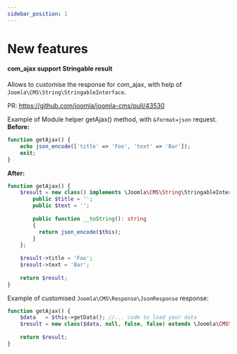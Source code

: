 ```yaml
---
sidebar_position: 1
---
```


# New features

#### com_ajax support Stringable result

Allows to customise the response for com_ajax, with help of `Joomla\CMS\String\StringableInterface`.

PR: https://github.com/joomla/joomla-cms/pull/43530

Example of Module helper getAjax() method, with `&format=json` request.
**Before:**
```php
function getAjax() {
    echo json_encode(['title' => 'Foo', 'text' => 'Bar']);
    exit;
}
```
**After:**
```php
function getAjax() {
    $result = new class() implements \Joomla\CMS\String\StringableInterface {
        public $title = '';
        public $text = '';
        
        public function __toString(): string
        {
          return json_encode($this);
        }
    };
    
    $result->title = 'Foo';
    $result->text = 'Bar';
    
    return $result;
}
```

Example of customised `Joomla\CMS\Response\JsonResponse` response:

```php
function getAjax() {
    $data   = $this->getData(); //... code to load your data
    $result = new class($data, null, false, false) extends \Joomla\CMS\Response\JsonResponse implements \Joomla\CMS\String\StringableInterface {};
   
    return $result;
}
```
